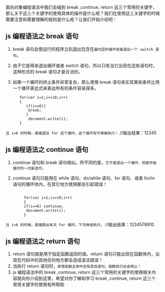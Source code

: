 面向对象编程语法中我们会碰到 break ,continue, return 这三个常用的关键字，那么关于这三个关键字的使用具体的操作是什么呢？我们在使用这三关键字的时候需要注意和需要理解的规则是什么呢？让我们开始介绍吧：

## js 编程语法之 break 语句

1. break 语句会使运行的程序立刻退出包含在`最内层的循环或者退出一个 switch 语句`。
2. 由于它是用来退出循环或者 switch 语句，所以只有当它出现在这些语句时，这种形式的 break 语句才是合法的。
3. 如果一个循环的终止条件非常复杂，那么使用 break 语句来实现某些条件比用一个循环表达式来表达所有的条件容易得多。

   ```code
      for(var i=1;i<=10;i++)  
      { 
         if(i==6){
          break; 
         } 
          document.write(i); 
      } 
   ```

`当 i=6 的时候，直接退出 for 这个循环。这个循环将不再被执行！`
//输出结果：12345

## js 编程语法之 continue 语句

1. continue 语句和 break 语句相似。所不同的是，`它不是退出一个循环，而是开始循环的一次新迭代。`
2. continue 语句只能用在 while 语句、do/while 语句、for 语句、或者 for/in 语句的循环体内，在其它地方使用都会引起错误！

   ```code

        for(var i=1;i<=10;i++) 
        { 
        if(i==6) continue;
         document.write(i); 
        }

   ```

`当 i=6 的时候，直接跳出本次 for 循环。下次继续执行。`
//输出结果：1234578910

## js 编程语法之 return 语句

1. return 语句就是用于指定函数返回的值。return 语句只能出现在函数体内，出现在代码中的其他任何地方都会造成语法错误！
2. 当执行 return 语句时，`即使函数主体中还有其他语句，函数执行也会停止！`
3. js 编程语法中的 break ,continue, return 这三个常用的关键字的使用相关内容就向你介绍到这里，希望对你了解和学习 break ,continue, return 这三个常用关键字的使用有所帮助
